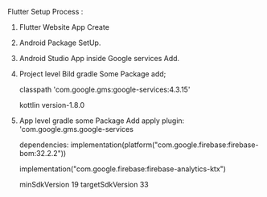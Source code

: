Flutter Setup Process :

01. Flutter Website App Create
02. Android Package SetUp.
03. Android Studio App inside Google services Add.
04. Project level Bild gradle Some Package add;

    classpath 'com.google.gms:google-services:4.3.15'


    kottlin version-1.8.0

6. App level gradle some Package Add
   apply plugin: 'com.google.gms.google-services

   dependencies:
   implementation(platform("com.google.firebase:firebase-bom:32.2.2"))

   
   implementation("com.google.firebase:firebase-analytics-ktx")


    minSdkVersion 19
    targetSdkVersion 33

